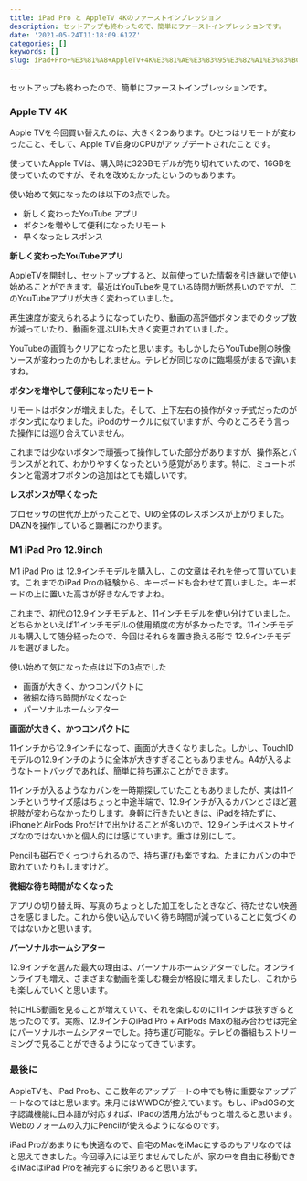 ```yaml
---
title: iPad Pro と AppleTV 4Kのファーストインプレッション
description: セットアップも終わったので、簡単にファーストインプレッションです。
date: '2021-05-24T11:18:09.612Z'
categories: []
keywords: []
slug: iPad+Pro+%E3%81%A8+AppleTV+4K%E3%81%AE%E3%83%95%E3%82%A1%E3%83%BC%E3%82%B9%E3%83%88%E3%82%A4%E3%83%B3%E3%83%97%E3%83%AC%E3%83%83%E3%82%B7%E3%83%A7%...
---
```

セットアップも終わったので、簡単にファーストインプレッションです。

### Apple TV 4K

Apple TVを今回買い替えたのは、大きく2つあります。ひとつはリモートが変わったこと、そして、Apple TV自身のCPUがアップデートされたことです。

使っていたApple TVは、購入時に32GBモデルが売り切れていたので、16GBを使っていたのですが、それを改めたかったというのもあります。

使い始めて気になったのは以下の3点でした。

*   新しく変わったYouTube アプリ
*   ボタンを増やして便利になったリモート
*   早くなったレスポンス

**新しく変わったYouTubeアプリ**

AppleTVを開封し、セットアップすると、以前使っていた情報を引き継いで使い始めることができます。最近はYouTubeを見ている時間が断然長いのですが、このYouTubeアプリが大きく変わっていました。

再生速度が変えられるようになっていたり、動画の高評価ボタンまでのタップ数が減っていたり、動画を選ぶUIも大きく変更されていました。

YouTubeの画質もクリアになったと思います。もしかしたらYouTube側の映像ソースが変わったのかもしれません。テレビが同じなのに臨場感がまるで違いますね。

**ボタンを増やして便利になったリモート**

リモートはボタンが増えました。そして、上下左右の操作がタッチ式だったのがボタン式になりました。iPodのサークルに似ていますが、今のところそう言った操作には巡り合えていません。

これまでは少ないボタンで頑張って操作していた部分がありますが、操作系とバランスがとれて、わかりやすくなったという感覚があります。特に、ミュートボタンと電源オフボタンの追加はとても嬉しいです。

**レスポンスが早くなった**

プロセッサの世代が上がったことで、UIの全体のレスポンスが上がりました。DAZNを操作していると顕著にわかります。

### M1 iPad Pro 12.9inch

M1 iPad Pro は 12.9インチモデルを購入し、この文章はそれを使って買いています。これまでのiPad Proの経験から、キーボードも合わせて買いました。キーボードの上に置いた高さが好きなんですよね。

これまで、初代の12.9インチモデルと、11インチモデルを使い分けていました。どちらかといえば11インチモデルの使用頻度の方が多かったです。11インチモデルも購入して随分経ったので、今回はそれらを置き換える形で 12.9インチモデルを選びました。

使い始めて気になった点は以下の3点でした

*   画面が大きく、かつコンパクトに
*   微細な待ち時間がなくなった
*   パーソナルホームシアター

**画面が大きく、かつコンパクトに**

11インチから12.9インチになって、画面が大きくなりました。しかし、TouchIDモデルの12.9インチのように全体が大きすぎることもありません。A4が入るようなトートバッグであれば、簡単に持ち運ぶことができます。

11インチが入るようなカバンを一時期探していたこともありましたが、実は11インチというサイズ感はちょっと中途半端で、12.9インチが入るカバンとさほど選択肢が変わらなかったりします。身軽に行きたいときは、iPadを持たずに、iPhoneとAirPods Proだけで出かけることが多いので、12.9インチはベストサイズなのではないかと個人的には感じています。重さは別にして。

Pencilも磁石でくっつけられるので、持ち運びも楽ですね。たまにカバンの中で取れていたりもしますけど。

**微細な待ち時間がなくなった**

アプリの切り替え時、写真のちょっとした加工をしたときなど、待たせない快適さを感じました。これから使い込んでいく待ち時間が減っていることに気づくのではないかと思います。

**パーソナルホームシアター**

12.9インチを選んだ最大の理由は、パーソナルホームシアターでした。オンラインライブも増え、さまざまな動画を楽しむ機会が格段に増えましたし、これからも楽しんでいくと思います。

特にHLS動画を見ることが増えていて、それを楽しむのに11インチは狭すぎると思ったのです。実際、12.9インチのiPad Pro + AirPods Maxの組み合わせは完全にパーソナルホームシアターでした。持ち運び可能な。テレビの番組もストリーミングで見ることができるようになってきています。

### 最後に

AppleTVも、iPad Proも、ここ数年のアップデートの中でも特に重要なアップデートなのではと思います。来月にはWWDCが控えています。もし、iPadOSの文字認識機能に日本語が対応すれば、iPadの活用方法がもっと増えると思います。Webのフォームの入力にPencilが使えるようになるのです。

iPad Proがあまりにも快適なので、自宅のMacをiMacにするのもアリなのではと思えてきました。今回導入には至りませんでしたが、家の中を自由に移動できるiMacはiPad Proを補完するに余りあると思います。